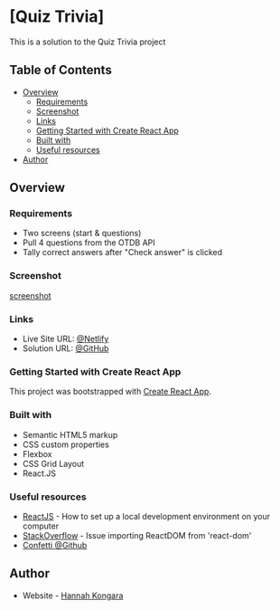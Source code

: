 # [Quiz Trivia]

This is a solution to the Quiz Trivia project

## Table of Contents
- [Overview](#overview)
  - [Requirements](#requirements)
  - [Screenshot](#screenshot)
  - [Links](#links)
  - [Getting Started with Create React App](#getting-started-with-create-react-app)
  - [Built with](#built-with)
  - [Useful resources](#useful-resources)
- [Author](#author)

## Overview

### Requirements

 - Two screens (start & questions)
 - Pull 4 questions from the OTDB API
 - Tally correct answers after "Check answer" is clicked

### Screenshot

[screenshot](tenzies-game/src/screenshots/screenshot.png)


### Links

- Live Site URL: [@Netlify](https://quiz-trivia-byhannah.netlify.app//)
- Solution URL: [@GitHub](https://github.com/hannahpietersen/quiz-trivia)

### Getting Started with Create React App

This project was bootstrapped with [Create React App](https://github.com/facebook/create-react-app).

### Built with

 - Semantic HTML5 markup
 - CSS custom properties
 - Flexbox
 - CSS Grid Layout
 - React.JS

### Useful resources

- [ReactJS](https://reactjs.org/tutorial/tutorial.html) - How to set up a local development environment on your computer
- [StackOverflow](https://stackoverflow.com/questions/71743492/issue-importing-createroot-from-react-dom-client) - Issue importing ReactDOM from 'react-dom'
-  [Confetti @Github](https://github.com/alampros/react-confetti)

  ## Author

- Website - [Hannah Kongara](https://hannahkongara.netlify.app/)
